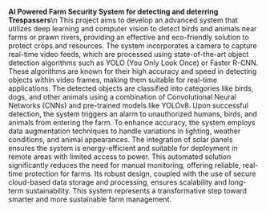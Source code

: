 **AI Powered Farm Security System for detecting and deterring Trespassers**\n
This project aims to develop an advanced system that utilizes deep learning and computer vision to detect birds and animals near farms or prawn rivers, providing an effective and eco-friendly solution to protect crops and resources.
The system incorporates a camera to capture real-time video feeds, which are processed using state-of-the-art object detection algorithms such as YOLO (You Only Look Once) or Faster R-CNN. 
These algorithms are known for their high accuracy and speed in detecting objects within video frames, making them suitable for real-time applications.
The detected objects are classified into categories like birds, dogs, and other animals using a combination of Convolutional Neural Networks (CNNs) and pre-trained models like YOLOv8.
Upon successful detection, the system triggers an alarm to unauthorized humans, birds, and animals from entering the farm. 
To enhance accuracy, the system employs data augmentation techniques to handle variations in lighting, weather conditions, and animal appearances.
The integration of solar panels ensures the system is energy-efficient and suitable for deployment in remote areas with limited access to power.
This automated solution significantly reduces the need for manual monitoring, offering reliable, real-time protection for farms.
Its robust design, coupled with the use of secure cloud-based data storage and processing, ensures scalability and long-term sustainability.
This system represents a transformative step toward smarter and more sustainable farm management.
